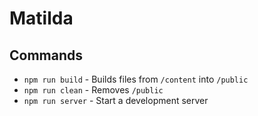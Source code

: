 # Matilda

## Commands

- `npm run build` - Builds files from `/content` into `/public`
- `npm run clean` - Removes `/public`
- `npm run server` - Start a development server
